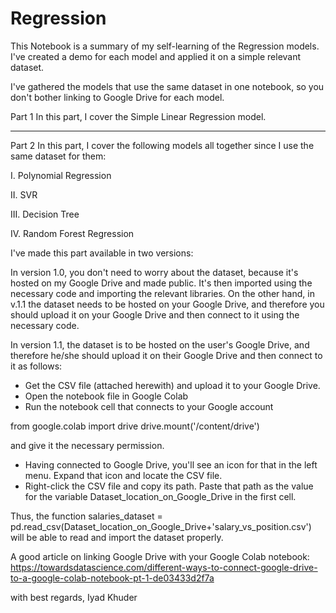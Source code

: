 # Regression
This Notebook is a summary of my self-learning of the Regression models. 
I've created a demo for each model and applied it on a simple relevant dataset.

I've gathered the models that use the same dataset in one notebook, so you don't bother linking to Google Drive for each model.


Part 1
In this part, I cover the Simple Linear Regression model.

- - -

Part 2
In this part, I cover the following models all together since I use the same dataset for them:

I. Polynomial Regression

II. SVR

III. Decision Tree

IV. Random Forest Regression

I've made this part available in two versions:

In version 1.0, you don't need to worry about the dataset, because it's hosted on my Google Drive and made public. It's then imported using the necessary code and importing the relevant libraries. On the other hand, in v.1.1 the dataset needs to be hosted on your Google Drive, and therefore you should upload it on your Google Drive and then connect to it using the necessary code.

In version 1.1, the dataset is to be hosted on the user's Google Drive, and therefore he/she should upload it on their Google Drive and then connect to it as follows: 
- Get the CSV file (attached herewith) and upload it to your Google Drive.
- Open the notebook file in  Google Colab
- Run the notebook cell that connects to your Google account

from google.colab import drive
drive.mount('/content/drive')

and give it the necessary permission.
- Having connected to  Google Drive, you'll see an icon for that in the left menu. Expand that icon and locate the CSV file.
- Right-click the CSV file and copy its path.
Paste that path as the value for the variable Dataset_location_on_Google_Drive in the first cell.

Thus, the function
salaries_dataset = pd.read_csv(Dataset_location_on_Google_Drive+'salary_vs_position.csv')
will be able to read and import the dataset properly.

A good article on linking Google Drive with your Google Colab notebook:
https://towardsdatascience.com/different-ways-to-connect-google-drive-to-a-google-colab-notebook-pt-1-de03433d2f7a

with best regards,
Iyad Khuder

